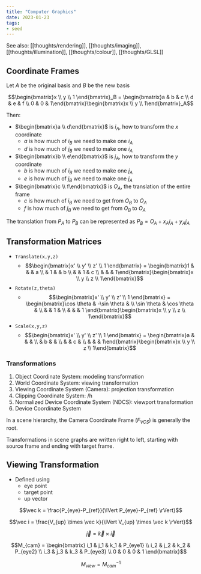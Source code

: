 ```yaml
---
title: "Computer Graphics"
date: 2023-01-23
tags:
- seed
---
```


See also: [[thoughts/rendering]], [[thoughts/imaging]], [[thoughts/illumination]], [[thoughts/colour]], [[thoughts/GLSL]]

## Coordinate Frames
Let $A$ be the original basis and $B$ be the new basis

$$\begin{bmatrix}x \\ y \\ 1 \end{bmatrix}_B = \begin{bmatrix}a & b & c \\ d & e & f \\ 0 & 0 & 1\end{bmatrix}\begin{bmatrix}x \\ y \\ 1\end{bmatrix}_A$$

Then:
- $\begin{bmatrix}a \\ d\end{bmatrix}$ is $i_A$, how to transform the $x$ coordinate
	- $a$ is how much of $i_B$ we need to make one $i_A$
	- $d$ is how much of $j_B$ we need to make one $i_A$
- $\begin{bmatrix}b \\ e\end{bmatrix}$ is $j_A$, how to transform the $y$ coordinate
	- $b$ is how much of $i_B$ we need to make one $j_A$
	- $e$ is how much of $j_B$ we need to make one $j_A$
- $\begin{bmatrix}c \\ f\end{bmatrix}$ is $O_A$, the translation of the entire frame
	- $c$ is how much of $i_B$ we need to get from $O_B$ to $O_A$
	- $f$ is how much of $j_B$ we need to get from $O_B$ to $O_A$

The translation from $P_A$ to $P_B$ can be represented as $P_B = O_A + x_Ai_A + y_Aj_A$

## Transformation Matrices
- `Translate(x,y,z)`
	- $$\begin{bmatrix}x' \\ y' \\ z' \\ 1 \end{bmatrix} = \begin{bmatrix}1 & & & a \\ & 1 & & b \\ & & 1 & c \\ & & & 1\end{bmatrix}\begin{bmatrix}x \\ y \\ z \\ 1\end{bmatrix}$$
- `Rotate(z,theta)`
	- $$\begin{bmatrix}x' \\ y' \\ z' \\ 1 \end{bmatrix} = \begin{bmatrix}\cos \theta & -\sin \theta & \\ \sin \theta & \cos \theta & \\ & & 1 & \\ & & & 1 \end{bmatrix}\begin{bmatrix}x \\ y \\ z \\ 1\end{bmatrix}$$
- `Scale(x,y,z)`
	- $$\begin{bmatrix}x' \\ y' \\ z' \\ 1 \end{bmatrix} = \begin{bmatrix}a & & & \\ & b & & \\ & & c & \\ & & & 1\end{bmatrix}\begin{bmatrix}x \\ y \\ z \\ 1\end{bmatrix}$$

### Transformations
1. Object Coordinate System: modeling transformation
2. World Coordinate System: viewing transformation
3. Viewing Coordinate System (Camera): projection transformation
4. Clipping Coordinate System: /h
5. Normalized Device Coordinate System (NDCS): viewport transformation
6. Device Coordinate System

In a scene hierarchy, the Camera Coordinate Frame ($F_{VCS}$) is generally the root. 

Transformations in scene graphs are written right to left, starting with source frame and ending with target frame.

## Viewing Transformation
- Defined using
	- eye point
	- target point
	- up vector

$$\vec k = \frac{P_{eye}-P_{ref}}{\lVert P_{eye}-P_{ref} \rVert}$$

$$\vec i = \frac{V_{up} \times \vec k}{\lVert V_{up} \times \vec k \rVert}$$

$$\vec j = \vec k \times \vec i$$

$$M_{cam} = \begin{bmatrix}
i_1 & j_1 & k_1 & P_{eye1} \\ 
i_2 & j_2 & k_2 & P_{eye2} \\
i_3 & j_3 & k_3 & P_{eye3} \\
0 & 0 & 0 & 1
\end{bmatrix}$$

$$M_{view} = M_{cam}^{-1}$$

